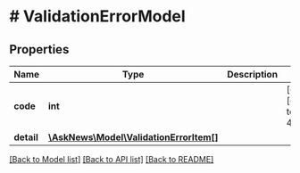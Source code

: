 # # ValidationErrorModel

## Properties

Name | Type | Description | Notes
------------ | ------------- | ------------- | -------------
**code** | **int** |  | [optional] [default to 422000]
**detail** | [**\AskNews\Model\ValidationErrorItem[]**](ValidationErrorItem.md) |  |

[[Back to Model list]](../../README.md#models) [[Back to API list]](../../README.md#endpoints) [[Back to README]](../../README.md)
